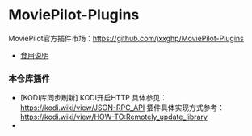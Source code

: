 # MoviePilot-Plugins
MoviePilot官方插件市场：https://github.com/jxxghp/MoviePilot-Plugins
- [食用说明](MP-readme.md)

### 本仓库插件

- [KODI库同步刷新]
KODI开启HTTP 具体参见：https://kodi.wiki/view/JSON-RPC_API
插件具体实现方式参考：https://kodi.wiki/view/HOW-TO:Remotely_update_library
- 
